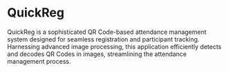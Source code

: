 # QuickReg
QuickReg is a sophisticated QR Code-based attendance management system designed for seamless registration and participant tracking. Harnessing advanced image processing, this application efficiently detects and decodes QR Codes in images, streamlining the attendance management process.
